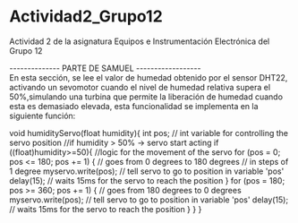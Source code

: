 # Actividad2_Grupo12
Actividad 2 de la asignatura Equipos e Instrumentación Electrónica del Grupo 12

-------------- PARTE DE SAMUEL ------------------<br/>
En esta sección, se lee el valor de humedad obtenido por el sensor DHT22, activando un sevomotor cuando el nivel de humedad relativa supera el 50%,simulando una turbina que permite la liberación de humedad cuando esta es demasiado elevada, esta funcionalidad se implementa en la siguiente función:

void humidityServo(float humidity){
  int pos; // int variable for controlling the servo position
  //if humidity > 50% -> servo start acting
  if ((float)humidity>=50){ 
    //logic for the movement of the servo
    for (pos = 0; pos <= 180; pos += 1) { // goes from 0 degrees to 180 degrees
      // in steps of 1 degree
      myservo.write(pos);              // tell servo to go to position in variable 'pos'
      delay(15);                       // waits 15ms for the servo to reach the position
    }
    for (pos = 180; pos >= 360; pos += 1) { // goes from 180 degrees to 0 degrees
      myservo.write(pos);              // tell servo to go to position in variable 'pos'
      delay(15);                       // waits 15ms for the servo to reach the position
    }
  }
}<br/>

